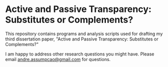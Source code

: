 # Active and Passive Transparency: Substitutes or Complements?

This repository contains programs and analysis scripts used for drafting my third dissertation paper, "Active and Passive Transparency: Substitutes or Complements?"

I am happy to address other research questions you might have. Please email andre.assumpcao@gmail.com for questions.
